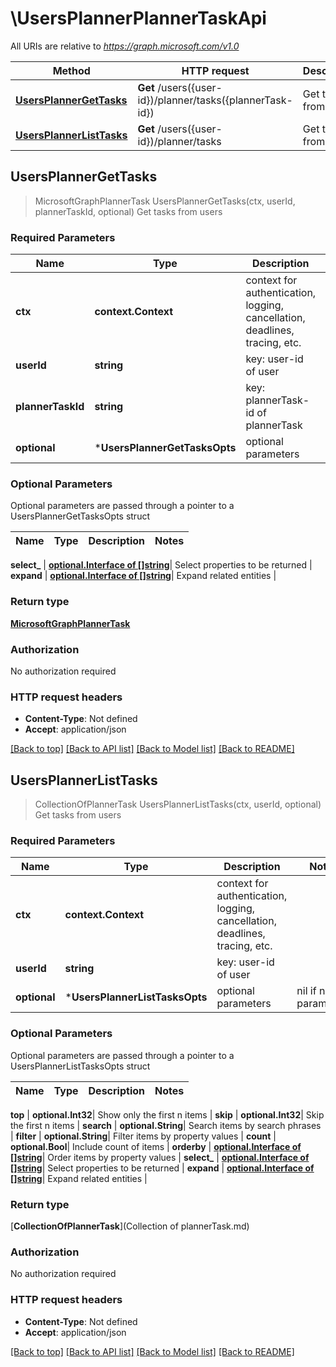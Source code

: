 # \UsersPlannerPlannerTaskApi

All URIs are relative to *https://graph.microsoft.com/v1.0*

Method | HTTP request | Description
------------- | ------------- | -------------
[**UsersPlannerGetTasks**](UsersPlannerPlannerTaskApi.md#UsersPlannerGetTasks) | **Get** /users({user-id})/planner/tasks({plannerTask-id}) | Get tasks from users
[**UsersPlannerListTasks**](UsersPlannerPlannerTaskApi.md#UsersPlannerListTasks) | **Get** /users({user-id})/planner/tasks | Get tasks from users



## UsersPlannerGetTasks

> MicrosoftGraphPlannerTask UsersPlannerGetTasks(ctx, userId, plannerTaskId, optional)
Get tasks from users

### Required Parameters


Name | Type | Description  | Notes
------------- | ------------- | ------------- | -------------
**ctx** | **context.Context** | context for authentication, logging, cancellation, deadlines, tracing, etc.
**userId** | **string**| key: user-id of user | 
**plannerTaskId** | **string**| key: plannerTask-id of plannerTask | 
 **optional** | ***UsersPlannerGetTasksOpts** | optional parameters | nil if no parameters

### Optional Parameters

Optional parameters are passed through a pointer to a UsersPlannerGetTasksOpts struct


Name | Type | Description  | Notes
------------- | ------------- | ------------- | -------------


 **select_** | [**optional.Interface of []string**](string.md)| Select properties to be returned | 
 **expand** | [**optional.Interface of []string**](string.md)| Expand related entities | 

### Return type

[**MicrosoftGraphPlannerTask**](microsoft.graph.plannerTask.md)

### Authorization

No authorization required

### HTTP request headers

- **Content-Type**: Not defined
- **Accept**: application/json

[[Back to top]](#) [[Back to API list]](../README.md#documentation-for-api-endpoints)
[[Back to Model list]](../README.md#documentation-for-models)
[[Back to README]](../README.md)


## UsersPlannerListTasks

> CollectionOfPlannerTask UsersPlannerListTasks(ctx, userId, optional)
Get tasks from users

### Required Parameters


Name | Type | Description  | Notes
------------- | ------------- | ------------- | -------------
**ctx** | **context.Context** | context for authentication, logging, cancellation, deadlines, tracing, etc.
**userId** | **string**| key: user-id of user | 
 **optional** | ***UsersPlannerListTasksOpts** | optional parameters | nil if no parameters

### Optional Parameters

Optional parameters are passed through a pointer to a UsersPlannerListTasksOpts struct


Name | Type | Description  | Notes
------------- | ------------- | ------------- | -------------

 **top** | **optional.Int32**| Show only the first n items | 
 **skip** | **optional.Int32**| Skip the first n items | 
 **search** | **optional.String**| Search items by search phrases | 
 **filter** | **optional.String**| Filter items by property values | 
 **count** | **optional.Bool**| Include count of items | 
 **orderby** | [**optional.Interface of []string**](string.md)| Order items by property values | 
 **select_** | [**optional.Interface of []string**](string.md)| Select properties to be returned | 
 **expand** | [**optional.Interface of []string**](string.md)| Expand related entities | 

### Return type

[**CollectionOfPlannerTask**](Collection of plannerTask.md)

### Authorization

No authorization required

### HTTP request headers

- **Content-Type**: Not defined
- **Accept**: application/json

[[Back to top]](#) [[Back to API list]](../README.md#documentation-for-api-endpoints)
[[Back to Model list]](../README.md#documentation-for-models)
[[Back to README]](../README.md)

